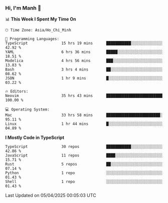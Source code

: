 ### Hi, I'm Manh 👋

<!--START_SECTION:waka-->
📊 **This Week I Spent My Time On** 

```text
🕑︎ Time Zone: Asia/Ho_Chi_Minh

💬 Programming Languages: 
TypeScript               15 hrs 19 mins      ███████████░░░░░░░░░░░░░░   42.92 % 
YAML                     6 hrs 36 mins       █████░░░░░░░░░░░░░░░░░░░░   18.51 % 
Modelica                 4 hrs 56 mins       ███░░░░░░░░░░░░░░░░░░░░░░   13.83 % 
Bash                     3 hrs 4 mins        ██░░░░░░░░░░░░░░░░░░░░░░░   08.62 % 
JSON                     1 hr 9 mins         █░░░░░░░░░░░░░░░░░░░░░░░░   03.22 % 

🔥 Editors: 
Neovim                   35 hrs 43 mins      █████████████████████████   100.00 % 

💻 Operating System: 
Mac                      33 hrs 58 mins      ████████████████████████░   95.11 % 
Linux                    1 hr 44 mins        █░░░░░░░░░░░░░░░░░░░░░░░░   04.89 % 
```

**I Mostly Code in TypeScript** 

```text
TypeScript               30 repos            ███████████░░░░░░░░░░░░░░   42.86 % 
JavaScript               11 repos            ████░░░░░░░░░░░░░░░░░░░░░   15.71 % 
Rust                     5 repos             ██░░░░░░░░░░░░░░░░░░░░░░░   07.14 % 
Python                   1 repo              ░░░░░░░░░░░░░░░░░░░░░░░░░   01.43 % 
Shell                    1 repo              ░░░░░░░░░░░░░░░░░░░░░░░░░   01.43 % 
```




 Last Updated on 05/04/2025 00:05:03 UTC
<!--END_SECTION:waka-->
